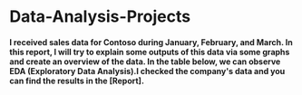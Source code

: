 # Data-Analysis-Projects
#### I received sales data for Contoso during January, February, and March. In this report, I will try to explain some outputs of this data via some graphs and create an overview of the data. In the table below, we can observe EDA (Exploratory Data Analysis).I checked the company's data and you can find the results in the [Report].
